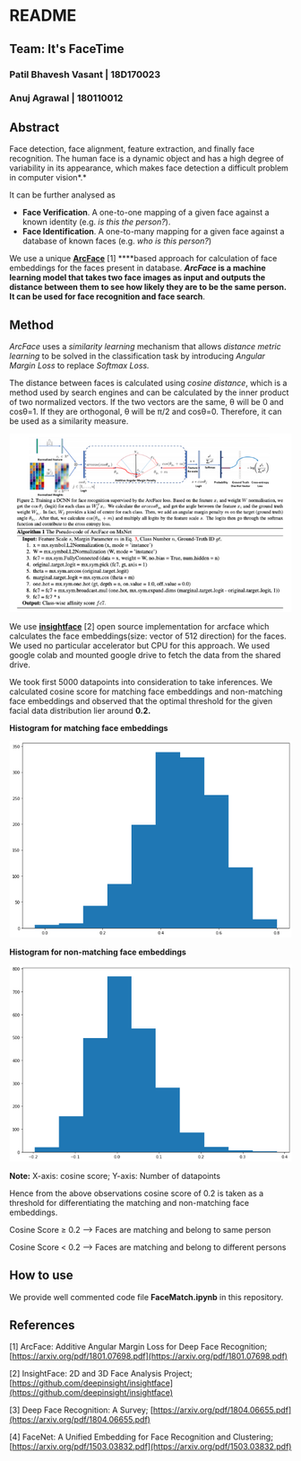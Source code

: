 # README

## Team: **It's FaceTime**

### Patil Bhavesh Vasant | 18D170023

### Anuj Agrawal | 180110012

## Abstract

Face detection, face alignment, feature extraction, and finally face recognition. The human face is a dynamic object and has a high degree of variability in its appearance, which makes face detection a difficult problem in computer vision*.* 

It can be further analysed as 

- **Face Verification**. A one-to-one mapping of a given face against a known identity (e.g. *is this the person?*).
- **Face Identification**. A one-to-many mapping for a given face against a database of known faces (e.g. *who is this person?*)

We use a unique **[ArcFace](https://arxiv.org/pdf/1801.07698.pdf)** [1] ****based approach for calculation of face embeddings for the faces present in database. ***ArcFace* is a machine learning model that takes two face images as input and outputs the distance between them to see how likely they are to be the same person. It can be used for face recognition and face search**.  

## Method

*ArcFace* uses a *similarity learning* mechanism that allows *distance metric learning* to be solved in the classification task by introducing *Angular Margin Loss* to replace *Softmax Loss.* 

The distance between faces is calculated using *cosine distance*, which is a method used by search engines and can be calculated by the inner product of two normalized vectors. If the two vectors are the same, θ will be 0 and cosθ=1. If they are orthogonal, θ will be π/2 and cosθ=0. Therefore, it can be used as a similarity measure. 

![Untitled](images/Untitled.png)

We use **[insightface](https://github.com/deepinsight/insightface)** [2] open source implementation for arcface which calculates the face embeddings(size: vector of 512 direction) for the faces. We used no particular accelerator but CPU for this approach. We used google colab and mounted google drive to fetch the data from the shared drive.

We took first 5000 datapoints into consideration to take inferences. We calculated cosine score for matching face embeddings and non-matching face embeddings and observed that the optimal threshold for the given facial data distribution lier around **0.2.** 

**Histogram for matching face embeddings**

![Untitled](images/Untitled%201.png)

**Histogram for non-matching face embeddings**

![Untitled](images/Untitled%202.png)

**Note:** X-axis: cosine score; Y-axis: Number of datapoints

Hence from the above observations cosine score of 0.2 is taken as a threshold for differentiating the matching and non-matching face embeddings. 

Cosine Score ≥ 0.2 —> Faces are matching and belong to same person

Cosine Score < 0.2 —> Faces are matching and belong to different persons 

## How to use

We provide well commented code file **FaceMatch.ipynb** in this repository.

## References

[1] ArcFace: Additive Angular Margin Loss for Deep Face Recognition; [https://arxiv.org/pdf/1801.07698.pdf](https://arxiv.org/pdf/1801.07698.pdf)

[2] InsightFace: 2D and 3D Face Analysis Project; [https://github.com/deepinsight/insightface](https://github.com/deepinsight/insightface)

[3] Deep Face Recognition: A Survey; [https://arxiv.org/pdf/1804.06655.pdf](https://arxiv.org/pdf/1804.06655.pdf)

[4] FaceNet: A Unified Embedding for Face Recognition and Clustering; [https://arxiv.org/pdf/1503.03832.pdf](https://arxiv.org/pdf/1503.03832.pdf)
